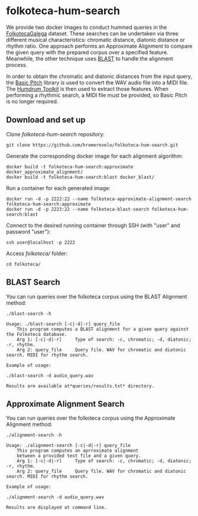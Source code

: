 # folkoteca-hum-search

We provide two docker images to conduct hummed queries in the [FolkotecaGalega](https://folkotecagalega.gal/pezas) dataset. These searches can be undertaken via three different musical characteristics: chromatic distance, diatonic distance or rhythm ratio. One approach performs an Approximate Alignment to compare the given query with the prepared corpus over a specified feature. Meanwhile, the other technique uses [BLAST](https://blast.ncbi.nlm.nih.gov/Blast.cgi) to handle the alignment process.

In order to obtain the chromatic and diatonic distances from the input query, the [Basic Pitch](https://github.com/spotify/basic-pitch) library is used to convert the WAV audio file into a MIDI file. The [Humdrum Toolkit](https://www.humdrum.org/) is then used to extract those features. When performing a rhythmic search, a MIDI file must be provided, so Basic Pitch is no longer required.

## Download and set up

Clone *folkoteca-hum-search* repository:

```shell
git clone https://github.com/hromerovelo/folkoteca-hum-search.git
```

Generate the corresponding docker image for each alignment algorithm:

```shell
docker build -t folkoteca-hum-search:approximate docker_approximate_alignment/
docker build -t folkoteca-hum-search:blast docker_blast/
```

Run a container for each generated image:

```shell
docker run -d -p 2222:22 --name folkoteca-approximate-alignment-search folkoteca-hum-search:approximate
docker run -d -p 2223:22 --name folkoteca-blast-search folkoteca-hum-search:blast
```

Connect to the desired running container through SSH (with "user" and password "user"):

```shell
ssh user@localhost -p 2222
```

Access *folkoteca/* folder:

```shell
cd folkoteca/
```

## BLAST Search

You can run queries over the folkoteca corpus using the BLAST Alignment method:

```shell
./blast-search -h
```

```plaintext
Usage: ./blast-search [-c|-d|-r] query_file
    This program computes a BLAST alignment for a given query against the Folkoteca database.
    Arg 1: [-c|-d|-r]     Type of search: -c, chromatic; -d, diatonic; -r, rhythm.
    Arg 2: query_file     Query file. WAV for chromatic and diatonic search. MIDI for rhythm search.
```

    Example of usage:

```
./blast-search -d audio_query.wav
```

    Results are available at*queries/results.txt* directory.

## Approximate Alignment Search

You can run queries over the folkoteca corpus using the Approximate Alignment method:

```shell
./alignment-search -h
```

```plaintext
Usage: ./alignment-search [-c|-d|-r] query_file
    This program computes an aprroximate alignment
    between a provided text file and a given query.
    Arg 1: [-c|-d|-r]     Type of search: -c, chromatic; -d, diatonic; -r, rhythm.
    Arg 2: query_file     Query file. WAV for chromatic and diatonic search. MIDI for rhythm search.
```

    Example of usage:

```
./alignment-search -d audio_query.wav
```

    Results are displayed at command line.
